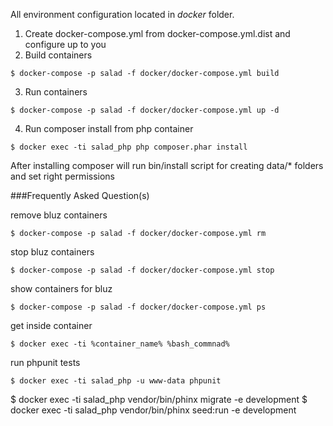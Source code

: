 All environment configuration located in _docker_ folder.
1. Create docker-compose.yml from docker-compose.yml.dist and configure up to you
2. Build containers
```
$ docker-compose -p salad -f docker/docker-compose.yml build
```
3. Run containers
```
$ docker-compose -p salad -f docker/docker-compose.yml up -d
```

4. Run composer install from php container
```
$ docker exec -ti salad_php php composer.phar install
```
After installing composer will run bin/install script for creating data/* folders and set right permissions

###Frequently Asked Question(s)
 
 remove bluz containers
 ```
 $ docker-compose -p salad -f docker/docker-compose.yml rm
 ```
 
 stop bluz containers 
 ```
 $ docker-compose -p salad -f docker/docker-compose.yml stop
 ```
 
 show containers for bluz
 ```
 $ docker-compose -p salad -f docker/docker-compose.yml ps
 ```

 get inside container
 ```
 $ docker exec -ti %container_name% %bash_commnad%
 ```
 
 run phpunit tests
 ```
 $ docker exec -ti salad_php -u www-data phpunit
 ```
 
  $ docker exec -ti salad_php vendor/bin/phinx migrate -e development
  $ docker exec -ti salad_php vendor/bin/phinx seed:run -e development